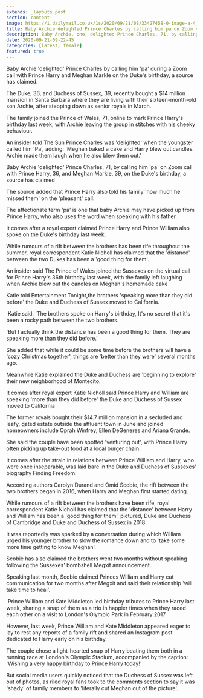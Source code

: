 ```yaml
---
extends: _layouts.post
section: content
image: https://i.dailymail.co.uk/1s/2020/09/21/08/33427458-0-image-a-4_1600675139874.jpg 
title: Baby Archie delighted Prince Charles by calling him pa on Zoom call for Prince Harrys birthday 
description: Baby Archie, one, delighted Prince Charles, 71, by calling him pa on Zoom call with Prince Harry, 26, and Meghan Markle, 29, on the Duke of Sussexes birthday, a source told The Sun 
date: 2020-09-21-09-22-45 
categories: [latest, female] 
featured: true 
--- 
```

Baby Archie 'delighted' Prince Charles by calling him 'pa' during a Zoom call with Prince Harry and Meghan Markle on the Duke's birthday, a source has claimed.

The Duke, 36, and Duchess of Sussex, 39, recently bought a $14 million mansion in Santa Barbara where they are living with their sixteen-month-old son Archie, after stepping down as senior royals in March. 

The family joined the Prince of Wales, 71, online to mark Prince Harry's birthday last week, with Archie leaving the group in stitches with his cheeky behaviour.

An insider told The Sun Prince Charles was 'delighted' when the youngster called him 'Pa', adding: 'Meghan baked a cake and Harry blew out candles. Archie made them laugh when he also blew them out.'

Baby Archie 'delighted' Prince Charles, 71, by calling him 'pa' on Zoom call with Prince Harry, 36, and Meghan Markle, 39, on the Duke's birthday, a source has claimed

The source added that Prince Harry also told his family 'how much he missed them' on the 'pleasant' call. 

The affectionate term 'pa' is one that baby Archie may have picked up from Prince Harry, who also uses the word when speaking with his father.

It comes after a royal expert claimed Prince Harry and Prince William also spoke on the Duke's birthday last week.

While rumours of a rift between the brothers has been rife throughout the summer, royal correspondent Katie Nicholl has claimed that the 'distance' between the two Dukes has been a 'good thing for them'. 

An insider said The Prince of Wales joined the Sussexes on the virtual call for Prince Harry's 36th birthday last week, with the family left laughing when Archie blew out the candles on Meghan's homemade cake 

Katie told Entertainment Tonight,the brothers 'speaking more than they did before' the Duke and Duchess of Sussex moved to California. 

 Katie said: 'The brothers spoke on Harry's birthday, It's no secret that it's been a rocky path between the two brothers. 

'But I actually think the distance has been a good thing for them. They are speaking more than they did before.'

She added that while it could be some time before the brothers will have a 'cozy Christmas together', things are 'better than they were' several months ago. 

Meanwhile Katie explained the Duke and Duchess are 'beginning to explore' their new neighborhood of Montecito.

It comes after royal expert Katie Nicholl said Prince Harry and William are speaking 'more than they did before' the Duke and Duchess of Sussex moved to California

The former royals bought their $14.7 million mansion in a secluded and leafy, gated estate outside the affluent town in June and joined homeowners include Oprah Winfrey, Ellen DeGeneres and Ariana Grande. 

She said the couple have been spotted 'venturing out', with Prince Harry often picking up take-out food at a local burger chain.  

It comes after the strain in relations between Prince William and Harry, who were once inseparable, was laid bare in the Duke and Duchess of Sussexes' biography Finding Freedom. 

According authors Carolyn Durand and Omid Scobie, the rift between the two brothers began in 2016, when Harry and Meghan first started dating. 

While rumours of a rift between the brothers have been rife, royal correspondent Katie Nicholl has claimed that the 'distance' between Harry and William has been a 'good thing for them'. pictured, Duke and Duchess of Cambridge and Duke and Duchess of Sussex in 2018 

It was reportedly was sparked by a conversation during which William urged his younger brother to slow the romance down and to 'take some more time getting to know Meghan'. 

Scobie has also claimed the brothers went two months without speaking following the Sussexes' bombshell Megxit announcement.  

Speaking last month, Scobie claimed Princes William and Harry cut communication for two months after Megxit and said their relationship 'will take time to heal'. 

 Prince William and Kate Middleton led birthday tributes to Prince Harry last week, sharing a snap of them as a trio in happier times when they raced each other on a visit to London's Olympic Park in February 2017 

However, last week, Prince William and Kate Middleton appeared eager to lay to rest any reports of a family rift and shared an Instagram post dedicated to Harry early on his birthday. 

The couple chose a light-hearted snap of Harry beating them both in a running race at London's Olympic Stadium, accompanied by the caption: 'Wishing a very happy birthday to Prince Harry today!'

But social media users quickly noticed that the Duchess of Sussex was left out of photos, as riled royal fans took to the comments section to say it was 'shady' of family members to 'literally cut Meghan out of the picture'.    

